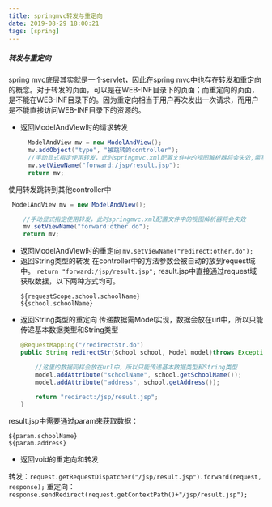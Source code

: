 ```yaml
---
title: springmvc转发与重定向
date: 2019-08-29 18:00:21
tags: [spring]
---
```

##### 转发与重定向
spring mvc底层其实就是一个servlet，因此在spring mvc中也存在转发和重定向的概念。对于转发的页面，可以是在WEB-INF目录下的页面；而重定向的页面，是不能在WEB-INF目录下的。因为重定向相当于用户再次发出一次请求，而用户是不能直接访问WEB-INF目录下的资源的。
<!--more-->
- 返回ModelAndView时的请求转发
  ```java
    ModelAndView mv = new ModelAndView();
    mv.addObject("type", "被跳转的controller");
    //手动显式指定使用转发，此时springmvc.xml配置文件中的视图解析器将会失效,需写全路径
    mv.setViewName("forward:/jsp/result.jsp");
    return mv;
  ```
使用转发跳转到其他controller中
  ```java
   ModelAndView mv = new ModelAndView();
  
      //手动显式指定使用转发，此时springmvc.xml配置文件中的视图解析器将会失效
      mv.setViewName("forward:other.do");
      return mv;
  ```
- 返回ModelAndView时的重定向
 `mv.setViewName("redirect:other.do");`
- 返回String类型的转发
在controller中的方法参数会被自动的放到request域中。
`return "forward:/jsp/result.jsp";`
result.jsp中直接通过request域获取数据，以下两种方式均可。
  ```
  ${requestScope.school.schoolName}
  ${school.schoolName}
  ```
- 返回String类型的重定向
传递数据需Model实现，数据会放在url中，所以只能传递基本数据类型和String类型
  ```java
  @RequestMapping("/redirectStr.do")
  public String redirectStr(School school, Model model)throws Exception{
  
      //这里的数据同样会放在url中，所以只能传递基本数据类型和String类型
      model.addAttribute("schoolName", school.getSchoolName());
      model.addAttribute("address", school.getAddress());
  
      return "redirect:/jsp/result.jsp";
  }
  ```
result.jsp中需要通过param来获取数据：
  ```
  ${param.schoolName}
  ${param.address}
  ```
- 返回void的重定向和转发

转发：`request.getRequestDispatcher("/jsp/result.jsp").forward(request, response);`
重定向：`response.sendRedirect(request.getContextPath()+"/jsp/result.jsp");` 
